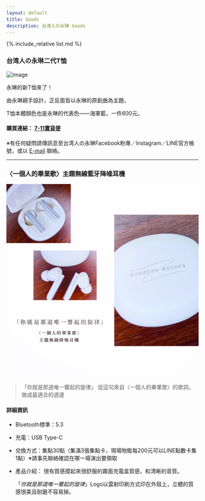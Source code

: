 ```yaml
---
layout: default
title: Goods
description: 台湾人の永琳 Goods
---
```


{% include_relative list.md %}

### 台湾人の永琳二代T恤

![image](https://lh4.googleusercontent.com/tH6trOkOBmj-5-tltmVNyNTmERzFI1l6CGgveYEtcaOai2572AXDcVGA029JLvn5O_qzEX7BYWNyN7XWFYortbgTrZQlgr6aoXzGK5xejHLQummzSmAv2BfLyrpgx8G9ve5sLOrxBtqY-5P3bS1mQwQ28VzLZQ)

永琳的新T恤來了！

由永琳親手設計，正反面皆以永琳的原創曲為主題，

T恤本體顏色也是永琳的代表色——海軍藍，一件600元。

#### 購買連結： [7-11賣貨便](https://myship.7-11.com.tw/general/detail?id=GM2310205511905)

※有任何疑問請傳訊息至台湾人の永琳Facebook粉專／Instagram／LINE官方帳號，或以 [E-mail](mailto:taiwanese.eirin@gmail.com) 聯絡。

---
### 〈一個人的畢業歌〉主題無線藍牙降噪耳機

![image](F5D2F79F-E6D6-4EF7-8261-35A4128658D5.jpeg)

> 「你就是那道唯一響起的旋律」
>  從這句來自〈一個人的畢業歌〉的歌詞，做成最適合的週邊

#### 詳細資訊

- Bluetooth標準：5.3
- 充電：USB Type-C
- 兌換方式：集點30點（集滿3張集點卡，現場物販每200元可以LINE點數卡集1點）※請事先聯絡確認在哪一場演出要領取
- 產品介紹：
    很有質感摸起來很舒服的霧面充電盒質感，和清晰的音質。
  
    「*你就是那道唯一響起的旋律*」Logo以雷射印刷方式印在外殼上，立體的質感很美且耐磨不容易掉。
